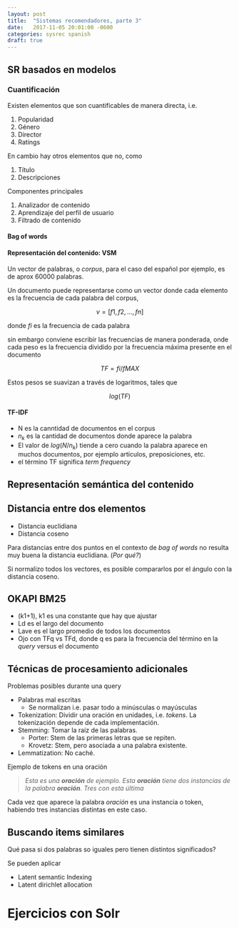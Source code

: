```yaml
---
layout: post
title:  "Sistemas recomendadores, parte 3"
date:   2017-11-05 20:01:00 -0600
categories: sysrec spanish
draft: true
---
```


## SR basados en modelos

### Cuantificación


Existen elementos que son cuantificables de manera directa, i.e.

1. Popularidad
1. Género
1. Director
1. Ratings

En cambio hay otros elementos que no, como

1. Título
1. Descripciones

<!-- slide 4/25 -->
Componentes principales

1.  Analizador de contenido
1.  Aprendizaje del perfil de usuario
1.  Filtrado de contenido

#### Bag of words
#### Representación del contenido: VSM

<!-- slide 6 -->
<!-- Aquí aparece una tabla -->

Un vector de palabras, o *corpus*, para el caso del español por ejemplo, es de aprox $60000$ palabras. 

Un documento puede representarse como un vector donde cada elemento es la frecuencia de cada palabra del corpus, 

$$ v = [f1,f2,...,fn] $$

donde $fi$ es la frecuencia de cada palabra

<!-- TODO: cambiar notaciones  -->

sin embargo conviene escribir las frecuencias de manera ponderada, onde cada peso es la frecuencia dividido por la frecuencia máxima presente en el documento

<!--  slide 9 -->

$$ TF = fi/fMAX $$

Estos pesos se suavizan a través de logaritmos, tales que 

$$ log(TF) $$

<!-- slide 8 -->


#### TF-IDF

*  N es la canntidad de documentos en el corpus
*  $n_k$ es la cantidad de documentos donde aparece la palabra
*  El valor de $log(N/n_k)$ tiende a cero cuando la palabra aparece en muchos documentos, por ejemplo artículos, preposiciones, etc.
*  el término TF significa *term frequency* 

## Representación semántica del contenido

## Distancia entre dos elementos

*  Distancia euclidiana
*  Distancia coseno

Para distancias entre dos puntos en el contexto de *bag of words* no resulta muy buena la distancia euclidiana. (*Por qué?*)

Si normalizo todos los vectores, es posible compararlos por el 
ángulo con la distancia coseno.

## OKAPI BM25
<!-- Slide 14 -->

* (k1+1), k1 es una constante que hay que ajustar
* Ld es el largo del documento
* Lave es el largo promedio de todos los documentos
* Ojo con TFq vs TFd, donde q es para la frecuencia del término en la *query* versus el documento

## Técnicas de procesamiento adicionales

Problemas posibles durante una query

* Palabras mal escritas
    * Se normalizan i.e. pasar todo a minúsculas o mayúsculas
* Tokenization: Dividir una oración en unidades, i.e. *tokens*. La tokenización depende de cada implementación.
* Stemming: Tomar la raíz de las palabras. 
    * Porter: Stem de las primeras letras que se repiten.
    * Krovetz: Stem, pero asociada a una palabra existente.
* Lemmatization: No caché.

Ejemplo de tokens en una oración


>*Esta es una __oración__ de ejemplo. Esta __oración__ tiene dos instancias de la palabra __oración__. Tres con esta última*

Cada vez que aparece la palabra *oración* es una instancia o token, habiendo tres instancias distintas en este caso.

## Buscando items similares

Qué pasa si dos palabras so iguales pero tienen distintos significados? 

Se pueden aplicar 
*  Latent semantic Indexing
*  Latent dirichlet allocation

# Ejercicios con Solr


[^fn]: And the footnote!
